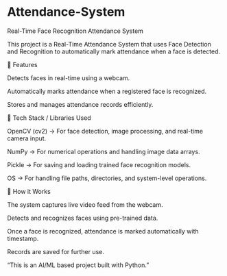 # Attendance-System

Real-Time Face Recognition Attendance System

This project is a Real-Time Attendance System that uses Face Detection and Recognition to automatically mark attendance when a face is detected.

🔹 Features

Detects faces in real-time using a webcam.

Automatically marks attendance when a registered face is recognized.

Stores and manages attendance records efficiently.

🔹 Tech Stack / Libraries Used

OpenCV (cv2) → For face detection, image processing, and real-time camera input.

NumPy → For numerical operations and handling image data arrays.

Pickle → For saving and loading trained face recognition models.

OS → For handling file paths, directories, and system-level operations.

🔹 How it Works

The system captures live video feed from the webcam.

Detects and recognizes faces using pre-trained data.

Once a face is recognized, attendance is marked automatically with timestamp.

Records are saved for further use.

“This is an AI/ML based project built with Python.”
